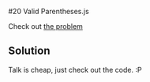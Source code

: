 #20 Valid Parentheses.js

Check out [the problem](https://leetcode.com/problems/valid-parentheses/)

## Solution

Talk is cheap, just check out the code. :P